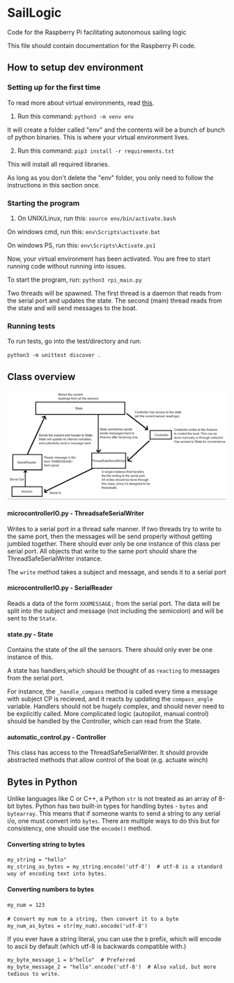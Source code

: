 # SailLogic
Code for the Raspberry Pi facilitating autonomous sailing logic 

This file should contain documentation for the Raspberry Pi code.

## How to setup dev environment
### Setting up for the first time
To read more about virtual environments, read [this](https://docs.python.org/3/library/venv.html).

1. Run this command:
`python3 -m venv env`

It will create a folder called "env" and the contents will be a bunch of bunch of python binaries. This is where your virtual environment lives.

2. Run this command:
`pip3 install -r requirements.txt`

This will install all required libraries.

As long as you don't delete the "env" folder, you only need to follow the instructions in this section once.

### Starting the program

1. On UNIX/Linux, run this:
`source env/bin/activate.bash`

On windows cmd, run this:
`env\Scripts\activate.bat`

On windows PS, run this:
`env\Scripts\Activate.ps1`

Now, your virtual environment has been activated. You are free to start running code without running into issues.

To start the program, run:
`python3 rpi_main.py`

Two threads will be spawned. The first thread is a daemon that reads from the serial port and updates the state. The second (main) thread reads from the state and will send messages to the boat.

### Running tests

To run tests, go into the test/directory and run:

`python3 -m unittest discover .`

## Class overview
![class-diagram](./img/class_diagram_v1.png)

#### microcontrollerIO.py - ThreadsafeSerialWriter
Writes to a serial port in a thread safe manner. If two threads try to write to the same port, then the messages will be send properly without getting jumbled together. There should ever only be one instance of this class per serial port. All objects that write to the same port should share the ThreadSafeSerialWriter instance. 

The `write` method takes a subject and message, and sends it to a serial port

#### microcontrollerIO.py - SerialReader
Reads a data of the form `XXXMESSAGE;` from the serial port. The data will be split into the subject and message (not including the semicolon) and will be sent to the `State`.

#### state.py - State
Contains the state of the all the sensors. There should only ever be one instance of this.
        
A state has handlers,which should be thought of as `reacting` to messages from the serial port.

For instance, the `_handle_compass` method is called every time a message with subject CP is recieved, and it reacts by updating the `compass_angle` variable. Handlers should not be hugely complex, and should never need to be explicitly called. More complicated logic (autopilot, manual control) should be handled by the Controller, which can read from the State.


#### automatic\_control.py - Controller
This class has access to the ThreadSafeSerialWriter. It should provide abstracted methods that allow control of the boat (e.g. actuate winch)

## Bytes in Python
Unlike languages like C or C++, a Python `str` is not treated as an array of 8-bit bytes. Python has two built-in types for handling bytes - `bytes` and `bytearray`. This means that if someone wants to send a string to any serial i/o, one must convert into `bytes`. There are multiple ways to do this but for consistency, one should use the `encode()` method.

#### Converting string to bytes
```
my_string = "hello"
my_string_as_bytes = my_string.encode('utf-8')  # utf-8 is a standard way of encoding text into bytes.
```

#### Converting numbers to bytes
```
my_num = 123

# Convert my num to a string, then convert it to a byte
my_num_as_bytes = str(my_num).encode('utf-8')
```

If you ever have a string literal, you can use the `b` prefix, which will encode to ascii by default (which utf-8 is backwards compatible with.)

```
my_byte_message_1 = b"hello"  # Preferred
my_byte_message_2 = "hello".encode('utf-8')  # Also valid, but more tedious to write.
```
